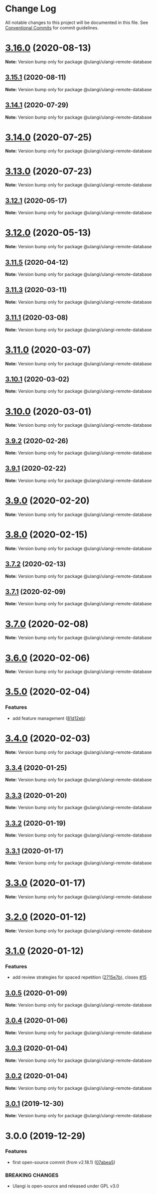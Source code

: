 # Change Log

All notable changes to this project will be documented in this file.
See [Conventional Commits](https://conventionalcommits.org) for commit guidelines.

# [3.16.0](https://github.com/ulangi/ulangi/compare/v3.15.1...v3.16.0) (2020-08-13)

**Note:** Version bump only for package @ulangi/ulangi-remote-database





## [3.15.1](https://github.com/ulangi/ulangi/compare/v3.15.0...v3.15.1) (2020-08-11)

**Note:** Version bump only for package @ulangi/ulangi-remote-database





## [3.14.1](https://github.com/ulangi/ulangi/compare/v3.14.0...v3.14.1) (2020-07-29)

**Note:** Version bump only for package @ulangi/ulangi-remote-database





# [3.14.0](https://github.com/ulangi/ulangi/compare/v3.13.0...v3.14.0) (2020-07-25)

**Note:** Version bump only for package @ulangi/ulangi-remote-database





# [3.13.0](https://github.com/ulangi/ulangi/compare/v3.12.3...v3.13.0) (2020-07-23)

**Note:** Version bump only for package @ulangi/ulangi-remote-database





## [3.12.1](https://github.com/ulangi/ulangi/compare/v3.12.0...v3.12.1) (2020-05-17)

**Note:** Version bump only for package @ulangi/ulangi-remote-database





# [3.12.0](https://github.com/ulangi/ulangi/compare/v3.11.5...v3.12.0) (2020-05-13)

**Note:** Version bump only for package @ulangi/ulangi-remote-database





## [3.11.5](https://github.com/ulangi/ulangi/compare/v3.11.4...v3.11.5) (2020-04-12)

**Note:** Version bump only for package @ulangi/ulangi-remote-database





## [3.11.3](https://github.com/ulangi/ulangi/compare/v3.11.2...v3.11.3) (2020-03-11)

**Note:** Version bump only for package @ulangi/ulangi-remote-database





## [3.11.1](https://github.com/ulangi/ulangi/compare/v3.11.0...v3.11.1) (2020-03-08)

**Note:** Version bump only for package @ulangi/ulangi-remote-database





# [3.11.0](https://github.com/minhloi/ulangi/compare/v3.10.1...v3.11.0) (2020-03-07)

**Note:** Version bump only for package @ulangi/ulangi-remote-database





## [3.10.1](https://github.com/minhloi/ulangi/compare/v3.10.0...v3.10.1) (2020-03-02)

**Note:** Version bump only for package @ulangi/ulangi-remote-database





# [3.10.0](https://github.com/minhloi/ulangi/compare/v3.9.2...v3.10.0) (2020-03-01)

**Note:** Version bump only for package @ulangi/ulangi-remote-database





## [3.9.2](https://github.com/minhloi/ulangi/compare/v3.9.1...v3.9.2) (2020-02-26)

**Note:** Version bump only for package @ulangi/ulangi-remote-database





## [3.9.1](https://github.com/minhloi/ulangi/compare/v3.9.0...v3.9.1) (2020-02-22)

**Note:** Version bump only for package @ulangi/ulangi-remote-database





# [3.9.0](https://github.com/minhloi/ulangi/compare/v3.8.0...v3.9.0) (2020-02-20)

**Note:** Version bump only for package @ulangi/ulangi-remote-database





# [3.8.0](https://github.com/minhloi/ulangi/compare/v3.7.2...v3.8.0) (2020-02-15)

**Note:** Version bump only for package @ulangi/ulangi-remote-database





## [3.7.2](https://github.com/minhloi/ulangi/compare/v3.7.1...v3.7.2) (2020-02-13)

**Note:** Version bump only for package @ulangi/ulangi-remote-database





## [3.7.1](https://github.com/minhloi/ulangi/compare/v3.7.0...v3.7.1) (2020-02-09)

**Note:** Version bump only for package @ulangi/ulangi-remote-database





# [3.7.0](https://github.com/minhloi/ulangi/compare/v3.6.0...v3.7.0) (2020-02-08)

**Note:** Version bump only for package @ulangi/ulangi-remote-database





# [3.6.0](https://github.com/minhloi/ulangi/compare/v3.5.0...v3.6.0) (2020-02-06)

**Note:** Version bump only for package @ulangi/ulangi-remote-database





# [3.5.0](https://github.com/minhloi/ulangi/compare/v3.4.0...v3.5.0) (2020-02-04)


### Features

* add feature management ([81d12eb](https://github.com/minhloi/ulangi/commit/81d12eb))





# [3.4.0](https://github.com/minhloi/ulangi/compare/v3.3.4...v3.4.0) (2020-02-03)

**Note:** Version bump only for package @ulangi/ulangi-remote-database





## [3.3.4](https://github.com/minhloi/ulangi/compare/v3.3.3...v3.3.4) (2020-01-25)

**Note:** Version bump only for package @ulangi/ulangi-remote-database





## [3.3.3](https://github.com/minhloi/ulangi/compare/v3.3.2...v3.3.3) (2020-01-20)

**Note:** Version bump only for package @ulangi/ulangi-remote-database





## [3.3.2](https://github.com/minhloi/ulangi/compare/v3.3.1...v3.3.2) (2020-01-19)

**Note:** Version bump only for package @ulangi/ulangi-remote-database





## [3.3.1](https://github.com/minhloi/ulangi/compare/v3.3.0...v3.3.1) (2020-01-17)

**Note:** Version bump only for package @ulangi/ulangi-remote-database





# [3.3.0](https://github.com/minhloi/ulangi/compare/v3.2.0...v3.3.0) (2020-01-17)

**Note:** Version bump only for package @ulangi/ulangi-remote-database





# [3.2.0](https://github.com/minhloi/ulangi/compare/v3.1.0...v3.2.0) (2020-01-12)

**Note:** Version bump only for package @ulangi/ulangi-remote-database





# [3.1.0](https://github.com/minhloi/ulangi/compare/v3.0.5...v3.1.0) (2020-01-12)


### Features

* add review strategies for spaced repetition ([2715e7b](https://github.com/minhloi/ulangi/commit/2715e7b)), closes [#15](https://github.com/minhloi/ulangi/issues/15)





## [3.0.5](https://github.com/minhloi/ulangi/compare/v3.0.4...v3.0.5) (2020-01-09)

**Note:** Version bump only for package @ulangi/ulangi-remote-database





## [3.0.4](https://github.com/minhloi/ulangi/compare/v3.0.3...v3.0.4) (2020-01-06)

**Note:** Version bump only for package @ulangi/ulangi-remote-database





## [3.0.3](https://github.com/minhloi/ulangi/compare/v3.0.2...v3.0.3) (2020-01-04)

**Note:** Version bump only for package @ulangi/ulangi-remote-database





## [3.0.2](https://github.com/minhloi/ulangi/compare/v3.0.1...v3.0.2) (2020-01-04)

**Note:** Version bump only for package @ulangi/ulangi-remote-database





## [3.0.1](https://github.com/minhloi/ulangi/compare/v3.0.0...v3.0.1) (2019-12-30)

**Note:** Version bump only for package @ulangi/ulangi-remote-database





# 3.0.0 (2019-12-29)


### Features

* first open-source commit (from v2.18.1) ([07abea5](https://github.com/minhloi/ulangi/commit/07abea5))


### BREAKING CHANGES

* Ulangi is open-source and released under GPL v3.0
